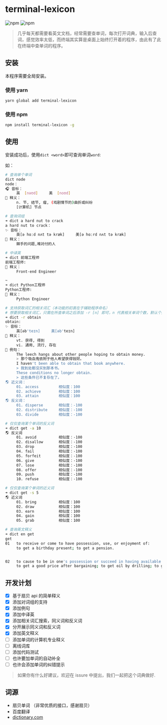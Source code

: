 # terminal-lexicon

![npm](https://img.shields.io/npm/dt/terminal-lexicon.svg) ![npm](https://img.shields.io/npm/v/terminal-lexicon.svg)

> 几乎每天都需要看英文文档，经常需要查单词，每次打开词典，输入后查词，感觉效率太低，而终端其实算是桌面上始终打开着的程序，由此有了此在终端中查单词的程序。

## 安装

本程序需要全局安装。

### 使用 yarn

```bash
yarn global add terminal-lexicon
```

### 使用 npm

```bash
npm install terminal-lexicon -g
```

## 使用

安装成功后，使用`dict <word>`即可查询单词`word`:

如：

```bash
# 查询单个单词
dict node
node：
🎧 音标：
     英  [nəʊd]     美  [noʊd]
🌈 释义：
     n. 节, 结节, 瘤, (戏剧情节的)曲折或纠纷
     [计算机] 节点
```

```bash
# 查询词组
➜ dict a hard nut to crack
a hard nut to crack：
✨ 音标：
     英[ə hɑːd nʌt tə kræk]     美[ə hɑːrd nʌt tə kræk]
🌈 释义：
     棘手的问题,难对付的人
```

```bash
# 中译英
➜ dict 前端工程师
前端工程师:
🌈 释义：
     Front-end Engineer

~
➜ dict Python工程师
Python工程师:
🌈 释义：
     Python Engineer
```

```bash
# 支持获取词汇的相关词汇（本功能的初衷在于辅助程序命名）
# 想要获取相关词汇，只需在所查单词之后添加 -r [n] 即可，n 代表相关单词个数，默认个数为0
➜ dict -r obtain
obtain:
✨ 音标：
     英[əb'teɪn]     美[əb'teɪn]
🌈 释义：
     vt. 获得, 得到
     vi. 通用, 流行, 存在
🍭 例句：
     The leech hangs about other people hoping to obtain money.
     > 那个吸血鬼依附于他人希望获得钱财。
     I haven't been able to obtain that book anywhere.
     > 我到处都没买到那本书。
     These conditions no longer obtain.
     > 这些条件已不复存在了。
🌎 近义词：
     01. access         相似度：100
     02. achieve        相似度：100
     03. attain         相似度：100
🌎 反义词：
     01. disperse       相似度：-100
     02. distribute     相似度：-100
     03. divide         相似度：-100
```

```bash
# 仅仅查询某个单词的反义词
➜ dict get -a 10
🌎 反义词
     01. avoid          相似度：-100
     02. disallow       相似度：-100
     03. drop           相似度：-100
     04. fail           相似度：-100
     05. forfeit        相似度：-100
     06. give           相似度：-100
     07. lose           相似度：-100
     08. offer          相似度：-100
     09. push           相似度：-100
     10. refuse         相似度：-100

# 仅仅查询某个单词的近义词
➜ dict get -s 5
🌎 近义词
     01. bring          相似度：100
     02. draw           相似度：100
     03. earn           相似度：100
     04. gain           相似度：100
     05. grab           相似度：100
```

```bash
# 查询英文释义
➜ dict en get
get
01   to receive or come to have possession, use, or enjoyment of:
     to get a birthday present; to get a pension.


02   to cause to be in one's possession or succeed in having available for one's use or enjoyment; obtain; acquire:
     to get a good price after bargaining; to get oil by drilling; to get information.
```

## 开发计划

* [x] 基于扇贝 api 的简单释义
* [x] 添加对词组的支持
* [x] 添加例句
* [x] 添加中译英
* [x] 添加相关词汇搜索，同义词和反义词
* [x] 分开展示同义词和反义词
* [x] 添加英文释义
* [ ] 添加单词的计算机专业释义
* [ ] 离线词库
* [ ] 添加代码测试
* [ ] 也许要加单词的自动补全
* [ ] 也许会添加单词的纠错提示

> 如果你有什么好建议，欢迎在 issure 中提出，我们一起把这个词典做好.

## 词源

* 扇贝单词 （非常优质的接口，感谢扇贝）
* 百度翻译
* [dictionary.com](http://www.dictionary.com/)
